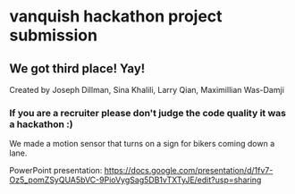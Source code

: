 # vanquish hackathon project submission
## We got third place! Yay!

Created by Joseph Dillman, Sina Khalili, Larry Qian,  Maximillian Was-Damji

### If you are a recruiter please don't judge the code  quality it was a hackathon :)

We made a motion sensor that turns on a sign for bikers coming down a lane.

PowerPoint presentation: https://docs.google.com/presentation/d/1fv7-Oz5_pomZSyQUA5bVC-9PioVygSag5DB1vTXTyJE/edit?usp=sharing
